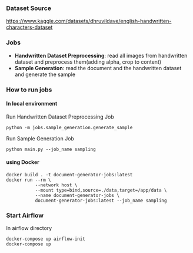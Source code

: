 ### Dataset Source
https://www.kaggle.com/datasets/dhruvildave/english-handwritten-characters-dataset

### Jobs
- <b>Handwritten Dataset Preprocessing</b>: read all images from handwritten dataset and preprocess them(adding alpha, crop to content)
- <b>Sample Generation</b>: read the document and the handwritten dataset and generate the sample


### How to run jobs

#### In local environment

Run Handwritten Dataset Preprocessing Job
```
python -m jobs.sample_generation.generate_sample 
```

Run Sample Generation Job
```
python main.py --job_name sampling
```

#### using Docker
```
docker build . -t document-generator-jobs:latest
docker run --rm \
           --network host \
           --mount type=bind,source=./data,target=/app/data \
           --name document-generator-jobs \
           document-generator-jobs:latest --job_name sampling
```

### Start Airflow
In airflow directory
```
docker-compose up airflow-init
docker-compose up
```